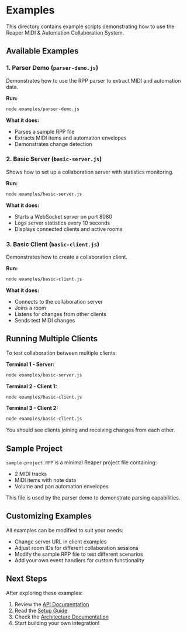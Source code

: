# Examples

This directory contains example scripts demonstrating how to use the Reaper MIDI & Automation Collaboration System.

## Available Examples

### 1. Parser Demo (`parser-demo.js`)

Demonstrates how to use the RPP parser to extract MIDI and automation data.

**Run:**
```bash
node examples/parser-demo.js
```

**What it does:**
- Parses a sample RPP file
- Extracts MIDI items and automation envelopes
- Demonstrates change detection

### 2. Basic Server (`basic-server.js`)

Shows how to set up a collaboration server with statistics monitoring.

**Run:**
```bash
node examples/basic-server.js
```

**What it does:**
- Starts a WebSocket server on port 8080
- Logs server statistics every 10 seconds
- Displays connected clients and active rooms

### 3. Basic Client (`basic-client.js`)

Demonstrates how to create a collaboration client.

**Run:**
```bash
node examples/basic-client.js
```

**What it does:**
- Connects to the collaboration server
- Joins a room
- Listens for changes from other clients
- Sends test MIDI changes

## Running Multiple Clients

To test collaboration between multiple clients:

**Terminal 1 - Server:**
```bash
node examples/basic-server.js
```

**Terminal 2 - Client 1:**
```bash
node examples/basic-client.js
```

**Terminal 3 - Client 2:**
```bash
node examples/basic-client.js
```

You should see clients joining and receiving changes from each other.

## Sample Project

`sample-project.RPP` is a minimal Reaper project file containing:
- 2 MIDI tracks
- MIDI items with note data
- Volume and pan automation envelopes

This file is used by the parser demo to demonstrate parsing capabilities.

## Customizing Examples

All examples can be modified to suit your needs:

- Change server URL in client examples
- Adjust room IDs for different collaboration sessions
- Modify the sample RPP file to test different scenarios
- Add your own event handlers for custom functionality

## Next Steps

After exploring these examples:

1. Review the [API Documentation](../docs/API.md)
2. Read the [Setup Guide](../docs/SETUP.md)
3. Check the [Architecture Documentation](../docs/ARCHITECTURE.md)
4. Start building your own integration!

